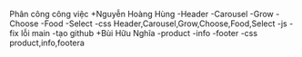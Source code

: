Phân công công việc
+Nguyễn Hoàng Hùng
    -Header
    -Carousel
    -Grow
    -Choose
    -Food
    -Select
    -css Header,Carousel,Grow,Choose,Food,Select
    -js
    -fix lỗi main
    -tạo github
+Bùi Hữu Nghĩa
    -product
    -info
    -footer
    -css product,info,footera